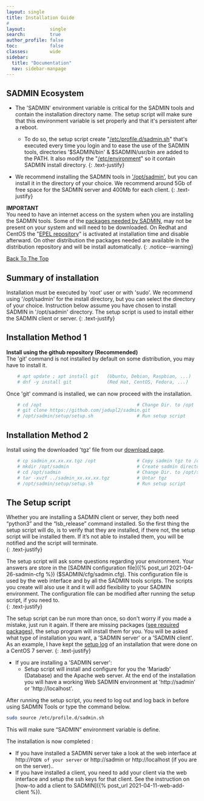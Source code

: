 ```yaml
---
layout: single
title: Installation Guide
#
layout:         single
search:         true
author_profile: false
toc:            false
classes:        wide
sidebar:
  title: "Documentation"
  nav: sidebar-manpage
---
```


## SADMIN Ecosystem

* The 'SADMIN' environment variable is critical for the SADMIN tools and contain the installation 
directory name. The setup script will make sure that this environment variable is set properly and 
that it's persistent after a reboot.

  * To do so, the setup script create "[/etc/profile.d/sadmin.sh](https://sadmin.ca/assets/img/files/etc_profile_d_sadmin_sh.png)" 
that's executed every time you login and to ease the use of the SADMIN tools, directories '$SADMIN/bin' 
& $SADMIN/usr/bin are added to the PATH. It also modify the "[/etc/environment](https://sadmin.ca/assets/img/files/etc_environment.png)" 
so it contain SADMIN install directory.
{: .text-justify}
* We recommend installing the SADMIN tools in ['/opt/sadmin'](/assets/img/directory_structure.png), 
but you can install it in the directory of your choice. We recommend around 5Gb of free space 
for the SADMIN server and 400Mb for each client.
{: .text-justify}

**IMPORTANT**  
You need to have an internet access on the system when you are installing the SADMIN tools.
Some of the [packages needed by SADMIN](https://sadmin.ca/_pages/requirements), may not be present 
on your system and will need to be downloaded. On Redhat and CentOS the 
"[EPEL repository](https://fedoraproject.org/wiki/EPEL)" is activated at installation time and 
disable afterward. On other distribution the packages needed are available in the distribution 
repository and will be install automatically. 
{: .notice--warning}


[Back To The Top](#top_of_page)


## Summary of installation
Installation must be executed by 'root' user or with 'sudo'. We recommend using '/opt/sadmin' for the install directory, but you can select the directory of your choice. Instruction below assume you have chosen to install SADMIN in '/opt/sadmin' directory.  The setup script is used to install either the SADMIN client or server.
{: .text-justify}



## Installation Method 1    

**Install using the github repository (Recommended)**  
The 'git' command is not installed by default on some distribution, you may have to install it.
```bash
    # apt update ; apt install git   (Ubuntu, Debian, Raspbian, ...)
    # dnf -y install git             (Red Hat, CentOS, Fedora, ...)
```
Once 'git' command is installed, we can now proceed with the installation.  
```bash
    # cd /opt                                   # Change Dir. to /opt
    # git clone https://github.com/jadupl2/sadmin.git
    # /opt/sadmin/setup/setup.sh                # Run setup script
```

## Installation Method 2  
Install using the downloaded 'tgz' file from our [download page](/_pages/download).
```bash
    # cp sadmin_xx.xx.xx.tgz /opt               # Copy sadmin tgz to /opt
    # mkdir /opt/sadmin                         # Create sadmin directory
    # cd /opt/sadmin                            # Change Dir. to /opt/sadmin
    # tar -xvzf ../sadmin_xx.xx.xx.tgz          # Untar tgz
    # /opt/sadmin/setup/setup.sh                # Run setup script
```

## The Setup script  
Whether you are installing a SADMIN client or server, they both need “python3” and the “lsb_release” 
command installed. So the first thing the setup script will do, is to verify that they are installed, 
if there not, the setup script will be installed them. If it’s not able to installed them, you will 
be notified and the script will terminate.  
{: .text-justify}

The setup script will ask some questions regarding your environment. Your answers are store in 
the [SADMIN configuration file]({% post_url 2021-04-26-sadmin-cfg %}) ($SADMIN/cfg/sadmin.cfg). This 
configuration file is used by the web interface and by all the SADMIN tools scripts. The scripts you 
create will also use it and it will add flexibility to your SADMIN environment. The configuration 
file can be modified after running the setup script, if you need to.  
{: .text-justify}

The setup script can be run more than once, so don't worry if you made a mistake, just run it again. 
If there are missing packages ([see required packages](/_pages/requirements/#sadmin-client-packages)), 
the setup program will install them for you. You will be asked what type of installation you want, 
a 'SADMIN server' or a 'SADMIN client'. As an example, I have kept the 
[setup log](/assets//pdf/setup_centos7.pdf) of an installation that were done on a CentOS 7 server.
{: .text-justify}

- If you are installing a 'SADMIN server':  
    - Setup script will install and configure for you the 'Mariadb' (Database) and the Apache web 
server. At the end of the installation you will have a working Web SADMIN environment at 'http://sadmin' 
or 'http://localhost'.

After running the setup script, you need to log out and log back in before using SADMIN Tools or type the command below.  
```bash
sudo source /etc/profile.d/sadmin.sh
```
This will make sure “SADMIN” environment variable is define.

The installation is now completed :
- If you have installed a SADMIN server take a look at the web interface at http://`FQDN of your server`
or http://sadmin or http://localhost (if you are on the server)..
- If you have installed a client, you need to add your client via the web interface and setup the
ssh keys for that client. See the instruction on [how-to add a client to SADMIN]({% post_url 2021-04-11-web-add-client %}).
